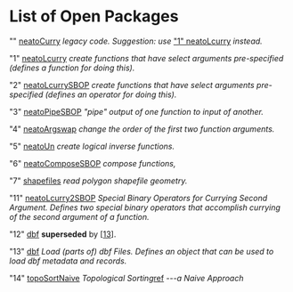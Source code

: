 # List of Open Packages

""
[neatoCurry](../../../Pkgs/0)
_legacy code. Suggestion: use_ ["1" neatoLcurry](../../../Pkgs/1/0) _instead._

"1"
[neatoLcurry](../../../Pkgs/1/0)
_create functions that have select arguments pre-specified (defines a function for doing this)._

"2"
[neatoLcurrySBOP](../../../Pkgs/2/0)
_create functions that have select arguments pre-specified (defines an operator for doing this)._

"3"
[neatoPipeSBOP](../../../Pkgs/3/0)
_"pipe" output of one function to input of another._

"4"
[neatoArgswap](../../../Pkgs/4/0)
_change the order of the first two function arguments._

"5"
[neatoUn](../../..//Pkgs/5/0)
_create logical inverse functions._

"6"
[neatoComposeSBOP](../../../Pkgs/6/0)
_compose functions,_

"7"
[shapefiles](../../../Pkgs/7/0)
_read polygon shapefile geometry._

"11"
[neatoLcurry2SBOP](../../../Pkgs/1/1/0)
_Special Binary Operators for Currying Second Argument.
Defines two special binary operators that accomplish currying of the second argument of a function._

"12"
[dbf](../../../Pkgs/1/2/0)
**superseded** by \[[13](../../../Pkgs/1/3/0)\].

"13"
[dbf](../../../Pkgs/1/3/0)
_Load (parts of) dbf Files.
Defines an object that can be used to load dbf metadata and records._

"14"
[topoSortNaive](../../../Pkgs/1/4/0)
_Topological Sorting_[ref](https://en.wikipedia.org/wiki/Topological_sorting) _---a Naive Approach_
